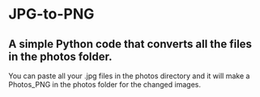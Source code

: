 # JPG-to-PNG
## A simple Python code that converts all the files in the photos folder.
You can paste all your .jpg files in the photos directory and it will make a Photos_PNG in the photos folder for the changed images.
